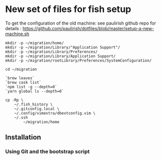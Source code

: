 # New set of files for fish setup

To get the configuration of the old machine:
see paulirish github repo for details : https://github.com/paulirish/dotfiles/blob/master/setup-a-new-machine.sh


```
mkdir -p ~/migration/home/
mkdir -p ~/migration/Library/"Application Support"/
mkdir -p ~/migration/Library/Preferences/
mkdir -p ~/migration/Library/Application Support/
mkdir -p ~/migration/rootLibrary/Preferences/SystemConfiguration/

cd ~/migration

`brew leaves`
`brew cask list`
`npm list -g --depth=0`
`yarn global ls --depth=0`

cp -Rp \
	~/.fish_history \
	~/.gitconfig.local \
	~/.config/vimextra/dbextconfig.vim \
	~/.ssh
		~/migration/home
```

## Installation

### Using Git and the bootstrap script

